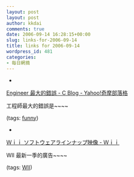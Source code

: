```yaml
---
layout: post
layout: post
author: kkdai
comments: true
date: 2006-09-14 16:28:15+00:00
slug: links-for-2006-09-14
title: links for 2006-09-14
wordpress_id: 481
categories:
- 每日網摘
---
```



	
  * 
		

[Engineer 最大的錯誤 - C   Blog - Yahoo!奇摩部落格](http://tw.myblog.yahoo.com/avhacker/article?mid=3&prev=-1&next=2)


		

工程師最大的錯誤是~~~~


		

(tags: [funny](http://del.icio.us/kkdai/funny))


	

	
  * 
		

[Ｗｉｉ ソフトウェアラインナップ映像 - Ｗｉｉ](http://www.nintendo.co.jp/wii/topics/wii_preview/movie/lineup.html)


		

WII 最新一季的廣告~~~~


		

(tags: [WII](http://del.icio.us/kkdai/WII))


	


